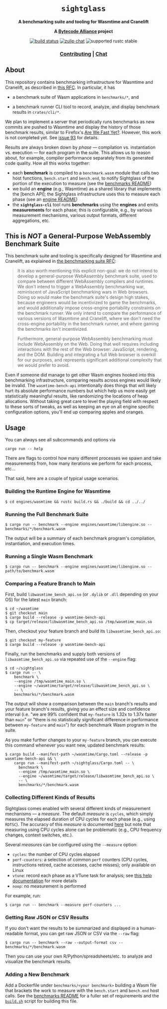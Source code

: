<div align="center">
  <h1><code>sightglass</code></h1>

  <p>
    <strong>A benchmarking suite and tooling for Wasmtime and Cranelift</strong>
  </p>

  <strong>A <a href="https://bytecodealliance.org/">Bytecode Alliance</a> project</strong>

  <p>
    <a href="https://github.com/bytecodealliance/sightglass/actions?query=workflow%3ACI"><img src="https://github.com/bytecodealliance/sightglass/workflows/sightglass/badge.svg" alt="build status" /></a>
    <a href="https://bytecodealliance.zulipchat.com/#narrow/stream/217126-wasmtime"><img src="https://img.shields.io/badge/zulip-join_chat-brightgreen.svg" alt="zulip chat" /></a>
    <img src="https://img.shields.io/badge/rustc-stable+-green.svg" alt="supported rustc stable" />
  </p>

  <h3>
    <a href="https://github.com/bytecodealliance/sightglass/blob/main/CONTRIBUTING.md">Contributing</a>
    <span> | </span>
    <a href="https://bytecodealliance.zulipchat.com/#narrow/stream/217126-wasmtime">Chat</a>
  </h3>
</div>

## About

This repository contains benchmarking infrastructure for Wasmtime and Cranelift,
as described in [this
RFC](https://github.com/bytecodealliance/rfcs/blob/main/accepted/benchmark-suite.md).
In particular, it has

* a benchmark suite of Wasm applications in `benchmarks/*`, and

* a benchmark runner CLI tool to record, analyze, and display benchmark results
  in `crates/cli/*`.

We plan to implement a server that periodically runs benchmarks as new commits
are pushed to Wasmtime and display the history of those benchmark results,
similar to Firefox's [Are We Fast Yet?](https://arewefastyet.com). However, this
work is not completed yet. See [issue
93](https://github.com/bytecodealliance/sightglass/issues/93) for details.

Results are always broken down by *phase* &mdash; compilation vs. instantiation
vs. execution &mdash; for each program in the suite. This allows us to reason
about, for example, compiler performance separately from its generated code
quality. How all this works together:

- each __benchmark__ is compiled to a `benchmark.wasm` module that calls two host functions,
  `bench.start` and `bench.end`, to notify Sightglass of the portion of the execution to measure
  (see the [benchmarks README])
- we build an __engine__ (e.g., Wasmtime) as a shared library that implements the [bench API]; the
  Sightglass infrastructure uses this to measure each phase (see an [engine README])
- the __`sightglass-cli`__ tool runs __benchmarks__ using the __engines__ and emits __measurements__
  for each phase; this is configurable, e.g., by various measurement mechanisms, various output
  formats, different aggregations, etc.

[benchmarks README]: benchmarks/README.md
[engine README]: engines/wasmtime/README.md

## This is *NOT* a General-Purpose WebAssembly Benchmark Suite

This benchmark suite and tooling is specifically designed for Wasmtime and
Cranelift, as explained in [the benchmarking suite
RFC](https://github.com/bytecodealliance/rfcs/blob/main/accepted/benchmark-suite.md#nongoal-creating-a-general-purpose-webassembly-benchmark-suite):

> It is also worth mentioning this explicit non-goal: we do not intend to
> develop a general-purpose WebAssembly benchmark suite, used to compare between
> different WebAssembly compilers and runtimes. We don't intend to trigger a
> WebAssembly benchmarking war, reminiscent of JavaScript benchmarking wars in
> Web browsers. Doing so would make the benchmark suite's design high stakes,
> because engineers would be incentivized to game the benchmarks, and would
> additionally impose cross-engine portability constraints on the benchmark
> runner. We only intend to compare the performance of various versions of
> Wasmtime and Cranelift, where we don't need the cross-engine portability in
> the benchmark runner, and where gaming the benchmarks isn't incentivized.
>
> Furthermore, general-purpose WebAssembly benchmarking must include WebAssembly
> on the Web. Doing that well requires including interactions with the rest of
> the Web browser: JavaScript, rendering, and the DOM. Building and integrating
> a full Web browser is overkill for our purposes, and represents significant
> additional complexity that we would prefer to avoid.

Even if someone did manage to get other Wasm engines hooked into this
benchmarking infrastructure, comparing results across engines would likely be
invalid. The `wasmtime-bench-api` intentionally does things that will likely
hurt its absolute performance numbers but which help us more easily get
statistically meaningful results, like randomizing the locations of heap
allocations. Without taking great care to level the playing field with respect
to these sorts of tweaks, as well as keeping an eye on all engine specific
configuration options, you'll end up comparing apples and oranges.

## Usage

You can always see all subcommands and options via

```
cargo run -- help
```

There are flags to control how many different processes we spawn and take
measurements from, how many iterations we perform for each process, etc...

That said, here are a couple of typical usage scenarios.

### Building the Runtime Engine for Wasmtime
```
$ cd engines/wasmtime && rustc build.rs && ./build && cd ../../
```

### Running the Full Benchmark Suite

```
$ cargo run -- benchmark --engine engines/wasmtime/libengine.so -- benchmarks/*/benchmark.wasm
```

The output will be a summary of each benchmark program's compilation,
instantiation, and execution times.

### Running a Single Wasm Benchmark

```
$ cargo run -- benchmark --engine engines/wasmtime/libengine.so -- path/to/benchmark.wasm
```

### Comparing a Feature Branch to Main

First, build `libwasmtime_bench_api.so` (or `.dylib` or `.dll` depending on your
OS) for the latest `main` branch:

```
$ cd ~/wasmtime
$ git checkout main
$ cargo build --release -p wasmtime-bench-api
$ cp target/release/libwasmtime_bench_api.so /tmp/wasmtime_main.so
```

Then, checkout your feature branch and build its `libwasmtime_bench_api.so`:

```
$ git checkout my-feature
$ cargo build --release -p wasmtime-bench-api
```

Finally, run the benchmarks and supply both versions of
`libwasmtime_bench_api.so` via repeated use of the `--engine` flag:

```
$ cd ~/sightglass
$ cargo run -- \
    benchmark \
    --engine /tmp/wasmtime_main.so \
    --engine ~/wasmtime/target/release/libwasmtime_bench_api.so \
    -- \
    benchmarks/*/benchmark.wasm
```

The output will show a comparison between the `main` branch's results and your
feature branch's results, giving you an effect size and confidence interval
(i.e. "we are 99% confident that `my-feature` is 1.32x to 1.37x faster than
`main`" or "there is no statistically significant difference in performance
between `my-feature` and `main`") for each benchmark Wasm program in the suite.

As you make further changes to your `my-feature` branch, you can execute this
command whenever you want new, updated benchmark results:

```
$ cargo build --manifest-path ~/wasmtime/Cargo.toml --release -p wasmtime-bench-api && \
    cargo run --manifest-path ~/sightglass/Cargo.toml -- \
      benchmark \
      --engine /tmp/wasmtime_main.so \
      --engine ~/wasmtime/target/release/libwasmtime_bench_api.so \
      -- \
      benchmarks/*/benchmark.wasm
```

### Collecting Different Kinds of Results

Sightglass comes enabled with several different kinds of measurement mechanisms
&mdash; a _measure_.  The default _measure_ is `cycles`, which simply measures
the elapsed duration of CPU cycles for each phase (e.g., using `RDTSC`). The
accuracy of this _measure_ is documented [here](crates/recorder/README.md) but
note that measuring using CPU cycles alone can be problematic (e.g., CPU
frequency changes, context switches, etc.).

Several _measures_ can be configured using the `--measure` option:
- `cycles`: the number of CPU cycles elapsed
- `perf-counters`: a selection of common `perf` counters (CPU cycles, instructions retired, cache
accesses, cache misses); only available on Linux
- `vtune`: record each phase as a VTune task for analysis; see [this help
  documentation](docs/vtune.md) for more details
- `noop`: no measurement is performed

For example, run:

```
$ cargo run -- benchmark --measure perf-counters ...
```

### Getting Raw JSON or CSV Results

If you don't want the results to be summarized and displayed in a human-readable
format, you can get raw JSON or CSV via the `--raw` flag:

```
$ cargo run -- benchmark --raw --output-format csv -- benchmarks/*/benchmark.wasm
```

Then you can use your own R/Python/spreadsheets/etc. to analyze and visualize the
benchmark results.

### Adding a New Benchmark

Add a Dockerfile under `benchmarks/<your benchmark>` building a Wasm file that brackets the work to
measure with the `bench.start` and `bench.end` host calls. See the [benchmarks README] for a fuller
set of requirements and the [`build.sh`] script for building this file.

[`build.sh`]: benchmarks/build.sh
